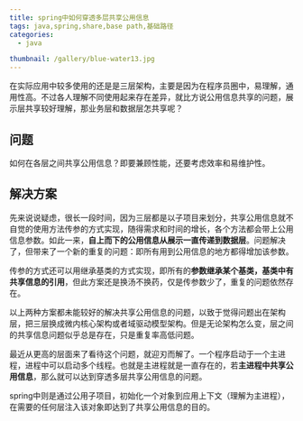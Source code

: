 ```yaml
---
title: spring中如何穿透多层共享公用信息
tags: java,spring,share,base path,基础路径
categories: 
  - java

thumbnail: /gallery/blue-water13.jpg
---
```


在实际应用中较多使用的还是是三层架构，主要是因为在程序员圈中，易理解，通用性高。不过各人理解不同使用起来存在差异，就比方说公用信息共享的问题，展示层共享较好理解，那业务层和数据层怎共享呢？
<!-- more -->

## 问题

如何在各层之间共享公用信息？即要兼顾性能，还要考虑效率和易维护性。

## 解决方案

先来说说疑虑，很长一段时间，因为三层都是以子项目来划分，共享公用信息就不自觉的使用方法传参的方式实现，随得需求和时间的增长，各个方法都会带上公用信息参数。如此一来，**自上而下的公用信息从展示一直传递到数据层**。问题解决了，但带来了一个新的重复的问题：即所有用到公用信息的地方都得增加该参数。

传参的方式还可以用继承基类的方式实现，即所有的**参数继承某个基类，基类中有共享信息的引用**，但此方案还是换汤不换药，仅是传参数少了，重复的问题依然存在。

以上两种方案都未能较好的解决共享公用信息的问题，以致于觉得问题出在架构层，把三层换成微内核心架构或者域驱动模型架构。但是无论架构怎么变，层之间的共享信息问题似乎总是存在，只是重复率高低问题。

最近从更高的层面来了看待这个问题，就迎刃而解了。一个程序启动于一个主进程，进程中可以启动多个线程。也就是主进程就是一直存在的，若**主进程中共享公用信息**，那么就可以达到穿透多层共享公用信息的问题。

spring中则是通过公用子项目，初始化一个对象到应用上下文（理解为主进程），在需要的任何层注入该对象即达到了共享公用信息的目的。

